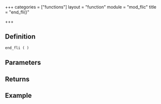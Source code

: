 +++
categories = ["functions"]
layout = "function"
module = "mod_flic"
title = "end_fli()"

+++

## Definition

    end_fli ( )

## Parameters

## Returns

## Example
